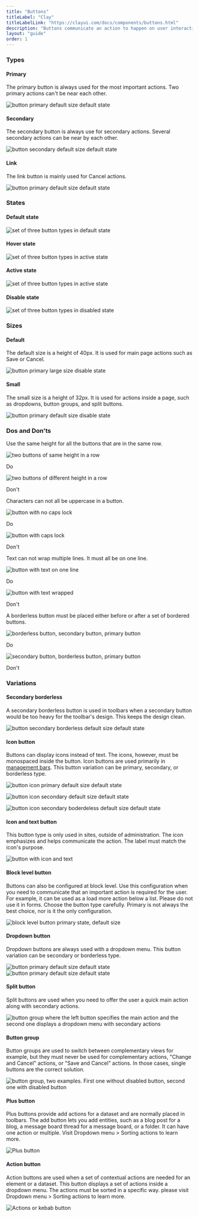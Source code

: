 ```yaml
---
title: "Buttons"
titleLabel: "Clay"
titleLabelLink: "https://clayui.com/docs/components/buttons.html"
description: "Buttons communicate an action to happen on user interaction."
layout: "guide"
order: 1
---
```

### Types

#### Primary
The primary button is always used for the most important actions. Two primary actions can't be near each other.

![button primary default size default state](/lexicon/images/ButtonPrimary.jpg)

#### Secondary
The secondary button is always use for secondary actions. Several secondary actions can be near by each other.

![button secondary default size default state](/lexicon/images/ButtonSecondary.jpg)

#### Link
The link button is mainly used for Cancel actions.

![button primary default size default state](/lexicon/images/ButtonLink.jpg)

### States

#### Default state

![set of three button types in default state](/lexicon/images/ButtonDefault.jpg)

#### Hover state

![set of three button types in active state](/lexicon/images/ButtonHover.jpg)

#### Active state

![set of three button types in active state](/lexicon/images/ButtonActive.jpg)

#### Disable state

![set of three button types in disabled state](/lexicon/images/ButtonDisabled.jpg)

### Sizes

#### Default
The default size is a height of 40px. It is used for main page actions such as Save or Cancel.

![button primary large size disable state](/lexicon/images/ButtonPrimary.jpg)

#### Small
The small size is a height of 32px. It is used for actions inside a page, such as dropdowns, button groups, and split buttons.

![button primary default size disable state](/lexicon/images/ButtonPrimarySmall.jpg)

### Dos and Don'ts

Use the same height for all the buttons that are in the same row.

<div class="row">
	<div class="dodont col-lg">
		<img class="do" src="/lexicon/images/ButtonSizeDo.jpg" alt="two buttons of same height in a row">
		<p class="do">Do</p>
	</div>
	<div class="dodont col-lg">
		<img class="dont" src="/lexicon/images/ButtonSizeDont.jpg" alt="two buttons of different height in a row">
		<p class="dont">Don't</p>
	</div>
</div>

Characters can not all be uppercase in a button.

<div class="row">
	<div class="dodont col-lg">
		<img class="do" src="/lexicon/images/ButtonCapitalizationDo.jpg" alt="button with no caps lock">
		<p class="do">Do</p>
	</div>
	<div class="dodont col-lg">
		<img class="dont" src="/lexicon/images/ButtonCapitalizationDont.jpg" alt="button with caps lock">
		<p class="dont">Don't</p>
	</div>
</div>

Text can not wrap multiple lines. It must all be on one line.

<div class="row">
	<div class="dodont col-lg">
		<img class="do" src="/lexicon/images/ButtonWrapDo.jpg" alt="button with text on one line">
		<p class="do">Do</p>
	</div>
	<div class="dodont col-lg">
		<img class="dont" src="/lexicon/images/ButtonWrapDont.jpg" alt="button with text wrapped">
		<p class="dont">Don't</p>
	</div>
</div>

A borderless button must be placed either before or after a set of bordered buttons.

<div class="row">
	<div class="dodont col-lg">
		<img class="do" src="/lexicon/images/ButtonIconDo.jpg" alt="borderless button, secondary button, primary button">
		<p class="do">Do</p>
	</div>
	<div class="dodont col-lg">
		<img class="dont" src="/lexicon/images/ButtonIconDont.jpg" alt="secondary button, borderless button, primary button">
		<p class="dont">Don't</p>
	</div>
</div>

### Variations

#### Secondary borderless

A secondary borderless button is used in toolbars when a secondary button would be too heavy for the toolbar's design. This keeps the design clean.

![button secondary borderless default size default state](/lexicon/images/ButtonBorderless.jpg)

#### Icon button

Buttons can display icons instead of text. The icons, however, must be monospaced inside the button. Icon buttons are used primarily in [management bars](./management_bar.html). This button variation can be primary, secondary, or borderless type.

![button icon primary default size default state](/lexicon/images/ButtonIconPrimary.jpg)

![button icon secondary default size default state](/lexicon/images/ButtonIconSecondary.jpg)

![button icon secondary boderdeless default size default state](/lexicon/images/ButtonIconBorderless.jpg)

#### Icon and text button

This button type is only used in sites, outside of administration. The icon emphasizes and helps communicate the action. The label must match the icon's purpose.

![button with icon and text](/lexicon/images/ButtonIconText.jpg)

#### Block level button

Buttons can also be configured at block level. Use this configuration when you need to communicate that an important action is required for the user. For example, it can be used as a load more action below a list. Please do not use it in forms. Choose the button type carefully. Primary is not always the best choice, nor is it the only configuration.

![block level button primary state, default size](/lexicon/images/ButtonBlockLevel.jpg)

#### Dropdown button

Dropdown buttons are always used with a dropdown menu. This button variation can be secondary or borderless type.

![button primary default size default state](/lexicon/images/ButtonDropdown.jpg)  
![button primary default size default state](/lexicon/images/ButtonDropdownBorderless.jpg)

#### Split button

Split buttons are used when you need to offer the user a quick main action along with secondary actions.

![button group where the left button specifies the main action and the second one displays a dropdown menu with secondary actions](/lexicon/images/ButtonSplit.jpg)

#### Button group

Button groups are used to switch between complementary views for example, but they must never be used for complementary actions, "Change and Cancel" actions, or "Save and Cancel" actions. In those cases, single buttons are the correct solution.

![button group, two examples. First one without disabled button, second one with disabled button](/lexicon/images/ButtonGroup.jpg)

#### Plus button

Plus buttons provide add actions for a dataset and are normally placed in toolbars. The add button lets you add entities, such as a blog post for a blog, a message board thread for a message board, or a folder. It can have one action or multiple. Visit Dropdown menu > Sorting actions to learn more.

![Plus button](/lexicon/images/ButtonActionPlus.jpg)

#### Action button

Action buttons are used when a set of contextual actions are needed for an element or a dataset. This button displays a set of actions inside a dropdown menu. The actions must be sorted in a specific way. please visit Dropdown menu > Sorting actions to learn more.

![Actions or kebab button](/lexicon/images/ButtonActionKebab.jpg)  
